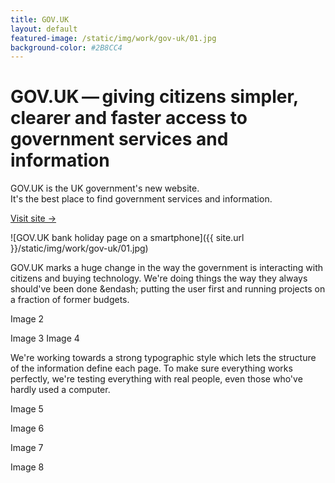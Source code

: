 ```yaml
---
title: GOV.UK
layout: default
featured-image: /static/img/work/gov-uk/01.jpg
background-color: #2B8CC4
---
```


# GOV.UK&thinsp;&mdash;&thinsp;giving citizens simpler, clearer and faster access to government services and information

GOV.UK is the UK government's new website.  
It's the best place to find government services and information.

[Visit site &rarr;](https://www.gov.uk/)

![GOV.UK bank holiday page on a smartphone]({{ site.url }}/static/img/work/gov-uk/01.jpg)

GOV.UK marks a huge change in the way the government is interacting with citizens and buying technology. We&apos;re doing things the way they always should&apos;ve been done &endash; putting the user first and running projects on a fraction of former budgets.

Image 2

Image 3  Image 4

We&apos;re working towards a strong typographic style which lets the structure of the information define each page. To make sure everything works perfectly, we&apos;re testing everything with real people, even those who&apos;ve hardly used a computer.

Image 5

Image 6

Image 7

Image 8
